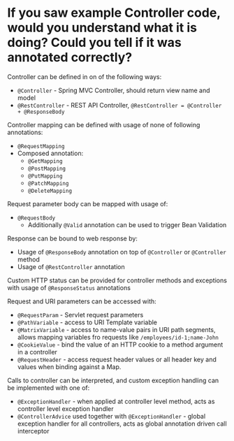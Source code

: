 # If you saw example Controller code, would you understand what it is doing? Could you tell if it was annotated correctly?
Controller can be defined in on of the following ways:
- ```@Controller``` - Spring MVC Controller, should return view name and model
- ```@RestController``` - REST API Controller, ```@RestController = @Controller + @ResponseBody```

Controller mapping can be defined with usage of none of following annotations:
- ```@RequestMapping```
- Composed annotation:
    - ```@GetMapping```
    - ```@PostMapping```
    - ```@PutMapping```
    - ```@PatchMapping```
    - ```@DeleteMapping```
    
Request parameter body can be mapped with usage of:
- ```@RequestBody```
  - Additionally ```@Valid``` annotation can be used to trigger Bean Validation
  
Response can be bound to web response by:
- Usage of ```@ResponseBody``` annotation on top of ```@Controller``` or ```@Controller``` method
- Usage of ```@RestController``` annotation

Custom HTTP status can be provided  for controller methods and exceptions with usage of ```@ResponseStatus``` annotations

Request and URI parameters can be accessed with:
- ```@RequestParam``` - Servlet request parameters
- ```@PathVariable``` - access to URI Template variable
- ```@MatrixVariable``` - access to name-value pairs in URI path segments, allows mapping variables fro requests like ```/employees/id-1;name-John```
- ```@CookieValue``` - bind the value of an HTTP cookie to a method argument in a controller
- ```@RequestHeader``` - access request header values or all header key and values when binding against a Map.

Calls to controller can be interpreted, and custom exception handling can be implemented with one of:
- ```@ExceptionHandler``` - when applied at controller level method, acts as controller level exception handler
- ```@ControllerAdvice``` used together with ```@ExceptionHandler``` - global exception handler for all controllers, acts 
as global annotation driven call interceptor